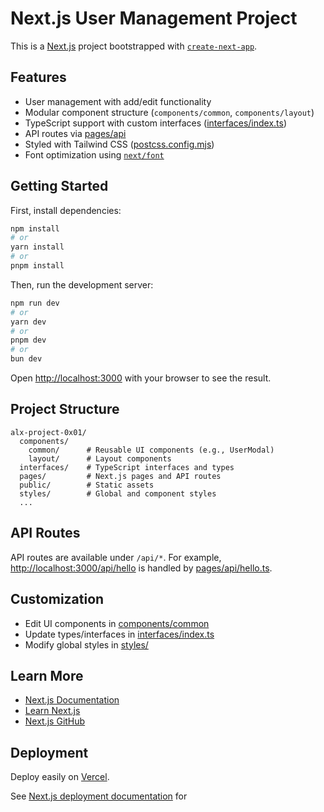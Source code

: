 # Next.js User Management Project

This is a [Next.js](https://nextjs.org) project bootstrapped with [`create-next-app`](https://nextjs.org/docs/pages/api-reference/create-next-app).

## Features

- User management with add/edit functionality
- Modular component structure (`components/common`, `components/layout`)
- TypeScript support with custom interfaces ([interfaces/index.ts](interfaces/index.ts))
- API routes via [pages/api](pages/api)
- Styled with Tailwind CSS ([postcss.config.mjs](postcss.config.mjs))
- Font optimization using [`next/font`](https://nextjs.org/docs/pages/building-your-application/optimizing/fonts)

## Getting Started

First, install dependencies:

```bash
npm install
# or
yarn install
# or
pnpm install
```

Then, run the development server:

```bash
npm run dev
# or
yarn dev
# or
pnpm dev
# or
bun dev
```

Open [http://localhost:3000](http://localhost:3000) with your browser to see the result.

## Project Structure

```
alx-project-0x01/
  components/
    common/      # Reusable UI components (e.g., UserModal)
    layout/      # Layout components
  interfaces/    # TypeScript interfaces and types
  pages/         # Next.js pages and API routes
  public/        # Static assets
  styles/        # Global and component styles
  ...
```

## API Routes

API routes are available under `/api/*`. For example, [http://localhost:3000/api/hello](http://localhost:3000/api/hello) is handled by [pages/api/hello.ts](pages/api/hello.ts).

## Customization

- Edit UI components in [components/common](components/common)
- Update types/interfaces in [interfaces/index.ts](interfaces/index.ts)
- Modify global styles in [styles/](styles/)

## Learn More

- [Next.js Documentation](https://nextjs.org/docs)
- [Learn Next.js](https://nextjs.org/learn-pages-router)
- [Next.js GitHub](https://github.com/vercel/next.js)

## Deployment

Deploy easily on [Vercel](https://vercel.com/new?utm_medium=default-template&filter=next.js&utm_source=create-next-app&utm_campaign=create-next-app-readme).

See [Next.js deployment documentation](https://nextjs.org/docs/pages/building-your-application/deploying) for